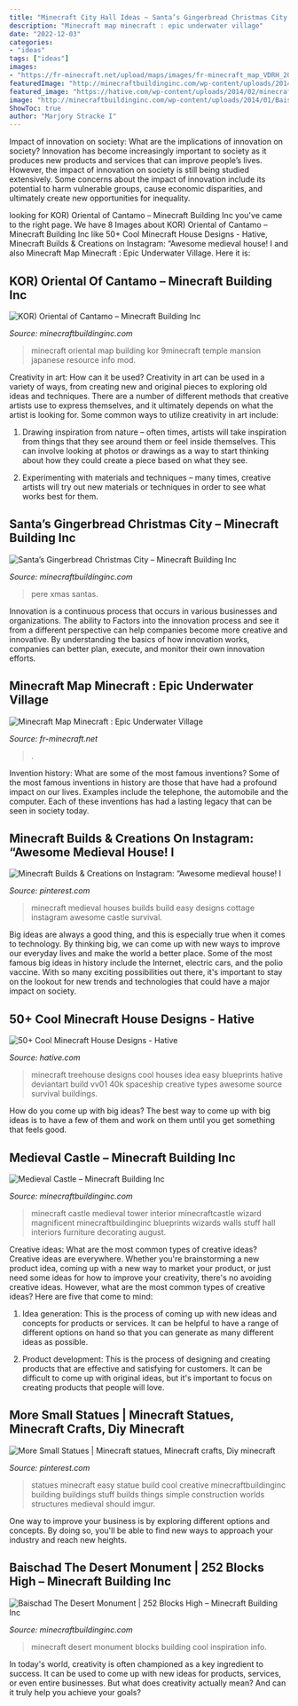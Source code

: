 ```yaml
---
title: "Minecraft City Hall Ideas ~ Santa’s Gingerbread Christmas City – Minecraft Building Inc"
description: "Minecraft map minecraft : epic underwater village"
date: "2022-12-03"
categories:
- "ideas"
tags: ["ideas"]
images:
- "https://fr-minecraft.net/upload/maps/images/fr-minecraft_map_VDRH_2012-01-06_200815_1180616.png"
featuredImage: "http://minecraftbuildinginc.com/wp-content/uploads/2014/01/KOR-Oriental-of-Cantamo-minecraft-building-city-ideas-12.jpg"
featured_image: "https://hative.com/wp-content/uploads/2014/02/minecraft-houses/treehouse-design-idea-5.jpg"
image: "http://minecraftbuildinginc.com/wp-content/uploads/2014/01/Baischad-The-Desert-Monument-252-Blocks-High-minecraft-building-ideas-5.jpg"
ShowToc: true
author: "Marjory Stracke I"
---
```



Impact of innovation on society: What are the implications of innovation on society?
Innovation has become increasingly important to society as it produces new products and services that can improve people’s lives. However, the impact of innovation on society is still being studied extensively. Some concerns about the impact of innovation include its potential to harm vulnerable groups, cause economic disparities, and ultimately create new opportunities for inequality.

	

		
looking for KOR) Oriental of Cantamo – Minecraft Building Inc you've came to the right page. We have 8 Images about KOR) Oriental of Cantamo – Minecraft Building Inc like 50+ Cool Minecraft House Designs - Hative, Minecraft Builds &amp; Creations on Instagram: “Awesome medieval house! I and also Minecraft Map Minecraft : Epic Underwater Village. Here it is:
		
    
## KOR) Oriental Of Cantamo – Minecraft Building Inc

<img loading=lazy src="http://minecraftbuildinginc.com/wp-content/uploads/2014/01/KOR-Oriental-of-Cantamo-minecraft-building-city-ideas-12.jpg" onerror="this.onerror=null;this.src='https://tse3.mm.bing.net/th?id=OIP._jYcnkFroHplnuYYLQA0wAHaEo&amp;pid=15.1';" alt="KOR) Oriental of Cantamo – Minecraft Building Inc">

_Source: minecraftbuildinginc.com_

>minecraft oriental map building kor 9minecraft temple mansion japanese resource info mod. 

	

Creativity in art: How can it be used?
Creativity in art can be used in a variety of ways, from creating new and original pieces to exploring old ideas and techniques. There are a number of different methods that creative artists use to express themselves, and it ultimately depends on what the artist is looking for. Some common ways to utilize creativity in art include:
1. Drawing inspiration from nature – often times, artists will take inspiration from things that they see around them or feel inside themselves. This can involve looking at photos or drawings as a way to start thinking about how they could create a piece based on what they see.

2. Experimenting with materials and techniques – many times, creative artists will try out new materials or techniques in order to see what works best for them.

    
## Santa’s Gingerbread Christmas City – Minecraft Building Inc

<img loading=lazy src="https://minecraftbuildinginc.com/wp-content/uploads/2014/12/Santas-Gingerbread-Christmas-City-download-minecraft-building-ideas-xmas-snow-4.jpg" onerror="this.onerror=null;this.src='https://tse1.mm.bing.net/th?id=OIP.ap29L216cZ1sLsn70qV4SQHaEK&amp;pid=15.1';" alt="Santa’s Gingerbread Christmas City – Minecraft Building Inc">

_Source: minecraftbuildinginc.com_

>pere xmas santas. 

	

Innovation is a continuous process that occurs in various businesses and organizations. The ability to Factors into the innovation process and see it from a different perspective can help companies become more creative and innovative. By understanding the basics of how innovation works, companies can better plan, execute, and monitor their own innovation efforts.

    
## Minecraft Map Minecraft : Epic Underwater Village

<img loading=lazy src="https://fr-minecraft.net/upload/maps/images/fr-minecraft_map_VDRH_2012-01-06_200815_1180616.png" onerror="this.onerror=null;this.src='https://tse1.mm.bing.net/th?id=OIP.ngD7D0gUn-czfR8VTWv1zwHaEa&amp;pid=15.1';" alt="Minecraft Map Minecraft : Epic Underwater Village">

_Source: fr-minecraft.net_

>. 

	

Invention history: What are some of the most famous inventions?
Some of the most famous inventions in history are those that have had a profound impact on our lives. Examples include the telephone, the automobile and the computer. Each of these inventions has had a lasting legacy that can be seen in society today.

    
## Minecraft Builds &amp; Creations On Instagram: “Awesome Medieval House! I

<img loading=lazy src="https://i.pinimg.com/736x/76/b9/35/76b9356e1f40bd49bc9ca6549258036f.jpg" onerror="this.onerror=null;this.src='https://tse1.mm.bing.net/th?id=OIP.EvW9UF-EbN1h5L07SESJVQHaHa&amp;pid=15.1';" alt="Minecraft Builds &amp; Creations on Instagram: “Awesome medieval house! I">

_Source: pinterest.com_

>minecraft medieval houses builds build easy designs cottage instagram awesome castle survival. 

	

Big ideas are always a good thing, and this is especially true when it comes to technology. By thinking big, we can come up with new ways to improve our everyday lives and make the world a better place. Some of the most famous big ideas in history include the Internet, electric cars, and the polio vaccine. With so many exciting possibilities out there, it's important to stay on the lookout for new trends and technologies that could have a major impact on society.

    
## 50+ Cool Minecraft House Designs - Hative

<img loading=lazy src="https://hative.com/wp-content/uploads/2014/02/minecraft-houses/treehouse-design-idea-5.jpg" onerror="this.onerror=null;this.src='https://tse4.mm.bing.net/th?id=OIP.NJXm4Glxz7hRvYiXb5O67AHaFj&amp;pid=15.1';" alt="50+ Cool Minecraft House Designs - Hative">

_Source: hative.com_

>minecraft treehouse designs cool houses idea easy blueprints hative deviantart build vv01 40k spaceship creative types awesome source survival buildings. 

	

How do you come up with big ideas?
The best way to come up with big ideas is to have a few of them and work on them until you get something that feels good.

    
## Medieval Castle – Minecraft Building Inc

<img loading=lazy src="http://minecraftbuildinginc.com/wp-content/uploads/2013/02/Wizards-Tower.jpg" onerror="this.onerror=null;this.src='https://tse2.mm.bing.net/th?id=OIP.U4w5R9HIbAqjUI-8kS4odAHaEo&amp;pid=15.1';" alt="Medieval Castle – Minecraft Building Inc">

_Source: minecraftbuildinginc.com_

>minecraft castle medieval tower interior minecraftcastle wizard magnificent minecraftbuildinginc blueprints wizards walls stuff hall interiors furniture decorating august. 

	

Creative ideas: What are the most common types of creative ideas?
Creative ideas are everywhere. Whether you're brainstorming a new product idea, coming up with a new way to market your product, or just need some ideas for how to improve your creativity, there's no avoiding creative ideas. However, what are the most common types of creative ideas? Here are five that come to mind: 
1. Idea generation: This is the process of coming up with new ideas and concepts for products or services. It can be helpful to have a range of different options on hand so that you can generate as many different ideas as possible.

2. Product development: This is the process of designing and creating products that are effective and satisfying for customers. It can be difficult to come up with original ideas, but it's important to focus on creating products that people will love.


    
## More Small Statues | Minecraft Statues, Minecraft Crafts, Diy Minecraft

<img loading=lazy src="https://i.pinimg.com/736x/45/02/ef/4502ef51da83d1a0df0b6e15da4e46e1--minecraft-plans-minecraft-mods.jpg" onerror="this.onerror=null;this.src='https://tse4.mm.bing.net/th?id=OIP.omX5oSsM22llQSmFNByEQQHaD7&amp;pid=15.1';" alt="More Small Statues | Minecraft statues, Minecraft crafts, Diy minecraft">

_Source: pinterest.com_

>statues minecraft easy statue build cool creative minecraftbuildinginc building buildings stuff builds things simple construction worlds structures medieval should imgur. 

	

One way to improve your business is by exploring different options and concepts. By doing so, you'll be able to find new ways to approach your industry and reach new heights.

    
## Baischad The Desert Monument | 252 Blocks High – Minecraft Building Inc

<img loading=lazy src="http://minecraftbuildinginc.com/wp-content/uploads/2014/01/Baischad-The-Desert-Monument-252-Blocks-High-minecraft-building-ideas-5.jpg" onerror="this.onerror=null;this.src='https://tse4.mm.bing.net/th?id=OIP.VxOEAu8518Pa-n6bgxAYoQHaEW&amp;pid=15.1';" alt="Baischad The Desert Monument | 252 Blocks High – Minecraft Building Inc">

_Source: minecraftbuildinginc.com_

>minecraft desert monument blocks building cool inspiration info. 

	

In today's world, creativity is often championed as a key ingredient to success. It can be used to come up with new ideas for products, services, or even entire businesses. But what does creativity actually mean? And can it truly help you achieve your goals?

